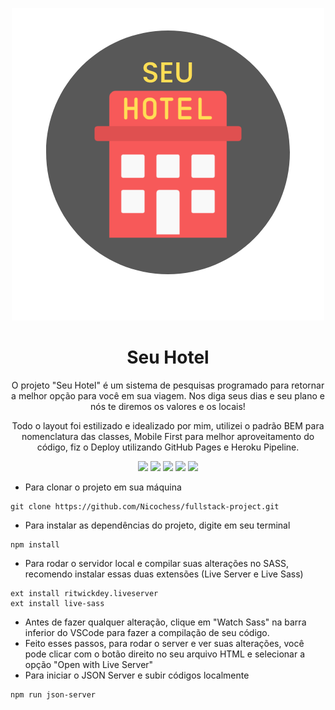 <p align="center" width="160px"><img src="./images/project-icon.png"></p>

<h1 align="center">Seu Hotel</h1>

<p align="center">O projeto "Seu Hotel" é um sistema de pesquisas programado para retornar a melhor opção para você em sua viagem. Nos diga seus dias e seu plano e nós te diremos os valores e os locais!</p>

<p align="center">Todo o layout foi estilizado e idealizado por mim, utilizei o padrão BEM para nomenclatura das classes, Mobile First para melhor aproveitamento do código, fiz o Deploy utilizando GitHub Pages e Heroku Pipeline.</p>

<p align="center">
    <img src="https://img.shields.io/badge/HTML5-E34F26?style=for-the-badge&logo=html5&logoColor=white">
    <img src='https://img.shields.io/badge/Sass-CC6699?style=for-the-badge&logo=sass&logoColor=white'>
    <img src='https://img.shields.io/badge/CSS3-1572B6?style=for-the-badge&logo=css3&logoColor=white'>
    <img src='https://img.shields.io/badge/JavaScript-323330?style=for-the-badge&logo=javascript&logoColor=F7DF1E'>
    <img src="https://img.shields.io/badge/Heroku-430098?style=for-the-badge&logo=heroku&logoColor=white">
</p>

- Para clonar o projeto em sua máquina
```
git clone https://github.com/Nicochess/fullstack-project.git
```

- Para instalar as dependências do projeto, digite em seu terminal
```
npm install
```

- Para rodar o servidor local e compilar suas alterações no SASS, recomendo instalar essas duas extensões (Live Server e Live Sass)

```
ext install ritwickdey.liveserver  
ext install live-sass
```

- Antes de fazer qualquer alteração, clique em "Watch Sass" na barra inferior do VSCode para fazer a compilação de seu código.
- Feito esses passos, para rodar o server e ver suas alterações, você pode clicar com o botão direito no seu arquivo HTML e selecionar a opção "Open with Live Server"
- Para iniciar o JSON Server e subir códigos localmente
```
npm run json-server
```
